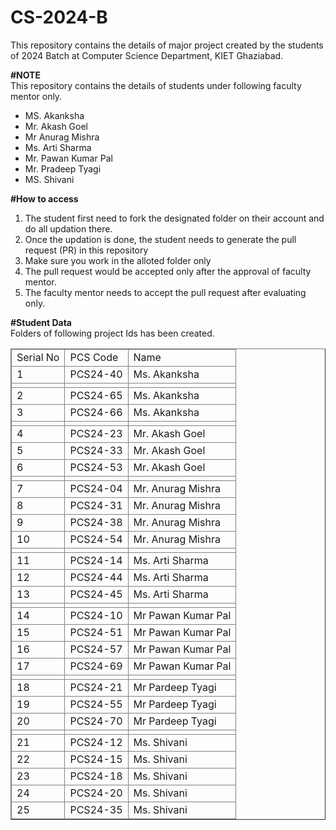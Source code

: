 # CS-2024-B
This repository contains the details of major project created by the students of 2024 Batch at Computer Science Department, KIET Ghaziabad.<br>

<b>#NOTE</b><br>
This repository contains the details of students under following faculty mentor only.<br>
<ul>
  <li>MS. Akanksha</li>
  <li>Mr. Akash Goel</li>
  <li>Mr Anurag Mishra</li>
  <li>Ms. Arti Sharma</li>
  <li>Mr. Pawan Kumar Pal</li>
  <li>Mr. Pradeep Tyagi</li>
  <li>MS. Shivani</li>
</ul>
  
<b>#How to access</b><br>
<ol>
  <li>The student first need to fork the designated folder on their account and do all updation there.</li>
  <li>Once the updation is done, the student needs to generate the pull request (PR) in this repository</li>
  <li>Make sure you work in the alloted folder only</li>
  <li>The pull request would be accepted only after the approval of faculty mentor.</li>
  <li>The faculty mentor needs to accept the pull request after evaluating only.</li>
 </ol>

<b>#Student Data</b><br>
Folders of following project Ids has been created.<br>
<table border="1">
  <thead>
    <tr>
  <td>Serial No</td>
  <td>PCS Code</td>
  <td>Name</td>
</tr>

<tr>
  <td>1</td>
  <td>PCS24-40</td>
  <td>Ms. Akanksha</td>
</tr>

<tr>
  <td></td>
  <td></td>
  <td></td>
</tr>

<tr>
  <td>2</td>
  <td>PCS24-65</td>
  <td>Ms. Akanksha</td>
</tr>

<tr>
  <td>3</td>
  <td>PCS24-66</td>
  <td>Ms. Akanksha</td>
</tr>

<tr>
  <td></td>
  <td></td>
  <td></td>
</tr>

<tr>
  <td>4</td>
  <td>PCS24-23</td>
  <td>Mr. Akash Goel</td>
</tr>

<tr>
  <td>5</td>
  <td>PCS24-33</td>
  <td>Mr. Akash Goel</td>
</tr>

<tr>
  <td>6</td>
  <td>PCS24-53</td>
  <td>Mr. Akash Goel</td>
</tr>

<tr>
  <td></td>
  <td></td>
  <td></td>
</tr>

<tr>
  <td>7</td>
  <td>PCS24-04</td>
  <td>Mr. Anurag Mishra</td>
</tr>

<tr>
  <td>8</td>
  <td>PCS24-31</td>
  <td>Mr. Anurag Mishra</td>
</tr>

<tr>
  <td>9</td>
  <td>PCS24-38</td>
  <td>Mr. Anurag Mishra</td>
</tr>

<tr>
  <td>10</td>
  <td>PCS24-54</td>
  <td>Mr. Anurag Mishra</td>
</tr>

<tr>
  <td></td>
  <td></td>
  <td></td>
</tr>
<tr>
    <td>11</td>
    <td>PCS24-14</td>
    <td>Ms. Arti Sharma</td>
</tr>

<tr>
    <td>12</td>
    <td>PCS24-44</td>
    <td>Ms. Arti Sharma</td>
</tr>

<tr>
    <td>13</td>
    <td>PCS24-45</td>
    <td>Ms. Arti Sharma</td>
</tr>

<tr>
  <td></td>
  <td></td>
  <td></td>
</tr>
<tr>
    <td>14</td>
    <td>PCS24-10</td>
    <td>Mr Pawan Kumar Pal</td>
</tr>

<tr>
    <td>15</td>
    <td>PCS24-51</td>
    <td>Mr Pawan Kumar Pal</td>
</tr>

<tr>
    <td>16</td>
    <td>PCS24-57</td>
    <td>Mr Pawan Kumar Pal</td>
</tr>

<tr>
    <td>17</td>
    <td>PCS24-69</td>
    <td>Mr Pawan Kumar Pal</td>
</tr>

<tr>
  <td></td>
  <td></td>
  <td></td>
</tr>
<tr>
    <td>18</td>
    <td>PCS24-21</td>
    <td>Mr Pardeep Tyagi</td>
</tr>

<tr>
    <td>19</td>
    <td>PCS24-55</td>
    <td>Mr Pardeep Tyagi</td>
</tr>

<tr>
    <td>20</td>
    <td>PCS24-70</td>
    <td>Mr Pardeep Tyagi</td>
</tr>

<tr>
  <td></td>
  <td></td>
  <td></td>
</tr>
<tr>
    <td>21</td>
    <td>PCS24-12</td>
    <td>Ms. Shivani</td>
</tr>

<tr>
    <td>22</td>
    <td>PCS24-15</td>
    <td>Ms. Shivani</td>
</tr>

<tr>
    <td>23</td>
    <td>PCS24-18</td>
    <td>Ms. Shivani</td>
</tr>

<tr>
    <td>24</td>
    <td>PCS24-20</td>
    <td>Ms. Shivani</td>
</tr>

<tr>
    <td>25</td>
    <td>PCS24-35</td>
    <td>Ms. Shivani</td>
</tr>

    
  <tbody>
  

  </tbody>
</table>
